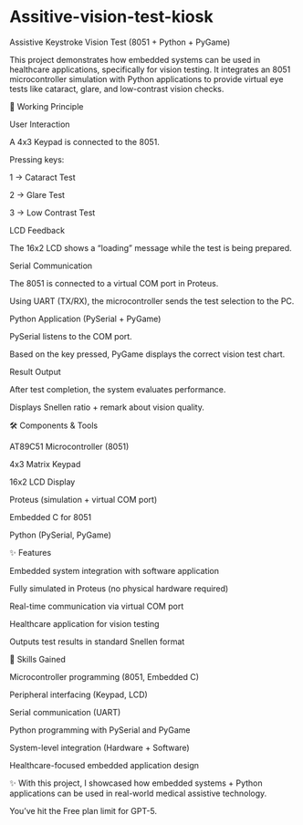 # Assitive-vision-test-kiosk
Assistive Keystroke Vision Test (8051 + Python + PyGame)

This project demonstrates how embedded systems can be used in healthcare applications, specifically for vision testing. It integrates an 8051 microcontroller simulation with Python applications to provide virtual eye tests like cataract, glare, and low-contrast vision checks.

🔄 Working Principle

User Interaction

A 4x3 Keypad is connected to the 8051.

Pressing keys:

1 → Cataract Test

2 → Glare Test

3 → Low Contrast Test

LCD Feedback

The 16x2 LCD shows a “loading” message while the test is being prepared.

Serial Communication

The 8051 is connected to a virtual COM port in Proteus.

Using UART (TX/RX), the microcontroller sends the test selection to the PC.

Python Application (PySerial + PyGame)

PySerial listens to the COM port.

Based on the key pressed, PyGame displays the correct vision test chart.

Result Output

After test completion, the system evaluates performance.

Displays Snellen ratio + remark about vision quality.

🛠️ Components & Tools

AT89C51 Microcontroller (8051)

4x3 Matrix Keypad

16x2 LCD Display

Proteus (simulation + virtual COM port)

Embedded C for 8051

Python (PySerial, PyGame)

✨ Features

Embedded system integration with software application

Fully simulated in Proteus (no physical hardware required)

Real-time communication via virtual COM port

Healthcare application for vision testing

Outputs test results in standard Snellen format

🚀 Skills Gained

Microcontroller programming (8051, Embedded C)

Peripheral interfacing (Keypad, LCD)

Serial communication (UART)

Python programming with PySerial and PyGame

System-level integration (Hardware + Software)

Healthcare-focused embedded application design

✨ With this project, I showcased how embedded systems + Python applications can be used in real-world medical assistive technology.


You’ve hit the Free plan limit for GPT-5.
